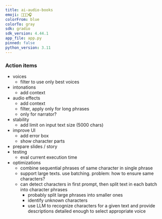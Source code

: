 ```yaml
---
title: ai-audio-books
emoji: 📕👨‍💻🎧
colorFrom: blue
colorTo: gray
sdk: gradio
sdk_version: 4.44.1
app_file: app.py
pinned: false
python_version: 3.11
---
```


### Action items

- voices
    - filter to use only best voices
- intonations
    - add context 
- audio effects
    - add context
    - filter, apply only for long phrases
    - only for narrator?
- stability
    - add limit on input text size (5000 chars)
- improve UI
    - add error box
    - show character parts
- prepare slides / story
- testing
    - eval current execution time
- optimizations
    - combine sequential phrases of same character in single phrase
    - support large texts. use batching. problem: how to ensure same characters?
    - can detect characters in first prompt, then split text in each batch into character phrases
        - probably split large phrases into smaller ones
        - identify unknown characters
        - use LLM to recognize characters for a given text and provide descriptions detailed enough to select appropriate voice

